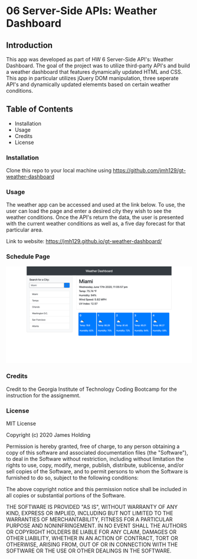 
# 06 Server-Side APIs: Weather Dashboard

## Introduction
This app was developed as part of HW 6 Server-Side API's: Weather Dashboard. The goal of the project was to utilize third-party API's and build a weather dashboard that features dynamically updated HTML and CSS. This app in particular utilizes jQuery DOM manipulation, three seperate API's and dynamically updated elememts based on certain weather conditions.  
## Table of Contents
- Installation
- Usage
- Credits
- License

### Installation
Clone this repo to your local machine using https://github.com/jmh129/gt-weather-dashboard

### Usage
The weather app can be accessed and used at the link below. To use, the user can load the page and enter a desired city they wish to see the weather conditions. Once the API's return the data, the user is presented with the current weather conditions as well as, a five day forecast for that particular area. 

Link to website: https://jmh129.github.io/gt-weather-dashboard/

### Schedule Page
![Alt Text](https://github.com/jmh129/gt-weather-dashboard/blob/master/images/Homepage.png?raw=true)

### Credits
Credit to the Georgia Institute of Technology Coding Bootcamp for the instruction for the assignemnt. 
### License

MIT License

Copyright (c) 2020 James Holding

Permission is hereby granted, free of charge, to any person obtaining a copy
of this software and associated documentation files (the "Software"), to deal
in the Software without restriction, including without limitation the rights
to use, copy, modify, merge, publish, distribute, sublicense, and/or sell
copies of the Software, and to permit persons to whom the Software is
furnished to do so, subject to the following conditions:

The above copyright notice and this permission notice shall be included in all
copies or substantial portions of the Software.

THE SOFTWARE IS PROVIDED "AS IS", WITHOUT WARRANTY OF ANY KIND, EXPRESS OR
IMPLIED, INCLUDING BUT NOT LIMITED TO THE WARRANTIES OF MERCHANTABILITY,
FITNESS FOR A PARTICULAR PURPOSE AND NONINFRINGEMENT. IN NO EVENT SHALL THE
AUTHORS OR COPYRIGHT HOLDERS BE LIABLE FOR ANY CLAIM, DAMAGES OR OTHER
LIABILITY, WHETHER IN AN ACTION OF CONTRACT, TORT OR OTHERWISE, ARISING FROM,
OUT OF OR IN CONNECTION WITH THE SOFTWARE OR THE USE OR OTHER DEALINGS IN THE
SOFTWARE.